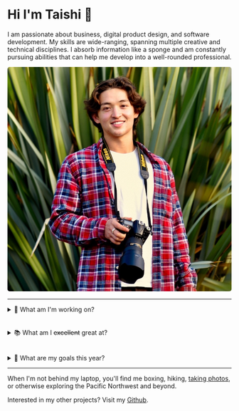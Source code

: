 # Hi I'm Taishi 🐨

I am passionate about business, digital product design, and software development. My skills are wide-ranging, spanning multiple creative and technical disciplines. I absorb information like a sponge and am constantly pursuing abilities that can help me develop into a well-rounded professional.

<img src="https://github.com/taishiwalden/my-blog-starter/blob/fdf351d41cce25cf6dca52ac4afa0fe0af9fb4ef/src/posts/taishiwalden.jpeg" 
     alt="Taishi Walden Image"
     style="border-radius: 5px;" />

---

<details>
  <summary>🏡 What am I'm working on?</summary>

- Working full-time as a `Business Consultant` at [Forum](https://forumsolutionsllc.com/)
- Building a `Media Site` called Joto News
- Developing a `Flutter Mobile App` for my startup idea, [Mappa](https://master--mappanews.netlify.app/)

</details>
<br>
<br>

<details>
  <summary>📚 What am I <s>excellent</s> great at?</summary>

1. Project Management
2. Product Management
3. Software Engineering
4. Digital Marketing
5. Data Visualization

| **_Technical Skills_** |  **_Art Tech_**  | **_Other Tools_** |
| ---------------------- | :--------------: | ----------------: |
| HTML, CSS, JS          |   Illustrator    |  Google Workspace |
| React                  |    Photoshop     |  Microsoft Office |
| Python                 | Figma & Adobe XD |       Data Studio |
| Heroku, Netlify, AWS   |      Canva       |  Google Analytics |

</details>
<br>
<br>

<details>
  <summary>🚧 What are my goals this year?</summary>

- [x] Go backpacking in the Olympic National Park
- [x] Travel around Eastern Europe
- [x] Complete FCC's [Responsive Web Design](https://www.freecodecamp.org/taishi) certification
- [x] Complete FCC's [Data Structures & Algorithms](https://www.freecodecamp.org/taishi) certification
- [ ] Complete FCC's [Front-End Development Libraries](https://www.freecodecamp.org/taishi) certification
- [ ] Build a full stack web application
- [x] Finish my internship at [Kahana](https://kahana.co/)
- [ ] Complete the N4 [JLPT Exam](https://www.jlpt.jp/e/certificate/)

</details>

---

When I'm not behind my laptop, you'll find me boxing, hiking, [taking photos](https://unsplash.com/@taishiwalden), or otherwise exploring the Pacific Northwest and beyond.

Interested in my other projects? Visit my [Github](https://github.com/taishiwalden).
